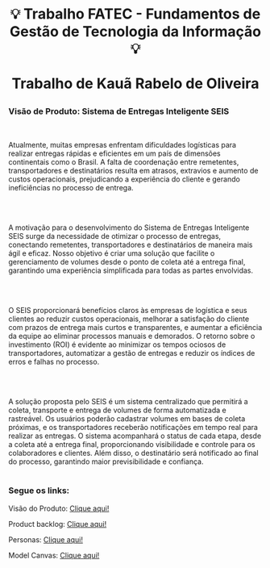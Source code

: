 <h1 align = center>

  💡 Trabalho FATEC - Fundamentos de Gestão de Tecnologia da Informação 💡
  <br><br> 
 Trabalho de Kauã Rabelo de Oliveira
</h1>

<h3>Visão de Produto: Sistema de Entregas Inteligente SEIS</h3>
<p>
&nbsp;&nbsp;&nbsp;&nbsp;

Atualmente, muitas empresas enfrentam dificuldades logísticas para realizar entregas rápidas e eficientes em um país de dimensões continentais como o Brasil. A falta de coordenação entre remetentes, transportadores e destinatários resulta em atrasos, extravios e aumento de custos operacionais, prejudicando a experiência do cliente e gerando ineficiências no processo de entrega.<br><br>

&nbsp;&nbsp;&nbsp;&nbsp;

A motivação para o desenvolvimento do Sistema de Entregas Inteligente SEIS surge da necessidade de otimizar o processo de entregas, conectando remetentes, transportadores e destinatários de maneira mais ágil e eficaz. Nosso objetivo é criar uma solução que facilite o gerenciamento de volumes desde o ponto de coleta até a entrega final, garantindo uma experiência simplificada para todas as partes envolvidas.<br><br>

&nbsp;&nbsp;&nbsp;&nbsp;

O SEIS proporcionará benefícios claros às empresas de logística e seus clientes ao reduzir custos operacionais, melhorar a satisfação do cliente com prazos de entrega mais curtos e transparentes, e aumentar a eficiência da equipe ao eliminar processos manuais e demorados. O retorno sobre o investimento (ROI) é evidente ao minimizar os tempos ociosos de transportadores, automatizar a gestão de entregas e reduzir os índices de erros e falhas no processo.<br><br>

&nbsp;&nbsp;&nbsp;&nbsp;

A solução proposta pelo SEIS é um sistema centralizado que permitirá a coleta, transporte e entrega de volumes de forma automatizada e rastreável. Os usuários poderão cadastrar volumes em bases de coleta próximas, e os transportadores receberão notificações em tempo real para realizar as entregas. O sistema acompanhará o status de cada etapa, desde a coleta até a entrega final, proporcionando visibilidade e controle para os colaboradores e clientes. Além disso, o destinatário será notificado ao final do processo, garantindo maior previsibilidade e confiança.<br><br>

</p>


<h3>Segue os links: </h3>

<p>Visão do Produto: <a href="https://github.com/Kauarabelo/FGTI/blob/main/Vis%C3%A3o%20do%20Produto.pdf"> Clique aqui!</a></p>
<p>Product backlog: <a href="https://github.com/Kauarabelo/FGTI/blob/main/Product%20BackLog.pdf"> Clique aqui!</a></p>
<p>Personas: <a href=""> Clique aqui!</a></p>
<p>Model Canvas: <a href="https://github.com/Kauarabelo/FGTI/blob/main/ProjectModelCanvasA1.png"> Clique aqui!</a></p>
